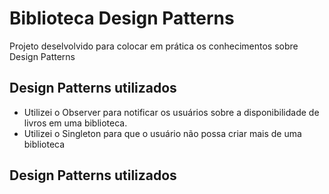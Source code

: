 # Biblioteca Design Patterns
Projeto deselvolvido para colocar em prática os conhecimentos sobre Design Patterns

## Design Patterns utilizados
- Utilizei o Observer para notificar os usuários sobre a disponibilidade de livros em uma biblioteca.
- Utilizei o Singleton para que o usuário não possa criar mais de uma biblioteca
## Design Patterns utilizados
